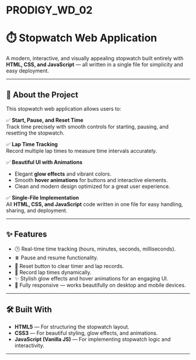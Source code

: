 # PRODIGY_WD_02

# ⏱️ Stopwatch Web Application

A modern, interactive, and visually appealing stopwatch built entirely with **HTML, CSS, and JavaScript** — all written in a single file for simplicity and easy deployment.

---

## 🚀 About the Project

This stopwatch web application allows users to:

✅ **Start, Pause, and Reset Time**  
Track time precisely with smooth controls for starting, pausing, and resetting the stopwatch.

✅ **Lap Time Tracking**  
Record multiple lap times to measure time intervals accurately.

✅ **Beautiful UI with Animations**  
- Elegant **glow effects** and vibrant colors.
- Smooth **hover animations** for buttons and interactive elements.
- Clean and modern design optimized for a great user experience.

✅ **Single-File Implementation**  
All **HTML, CSS, and JavaScript** code written in one file for easy handling, sharing, and deployment.

---

## ✨ Features

- 🕒 Real-time time tracking (hours, minutes, seconds, milliseconds).
- ⏸️ Pause and resume functionality.
- 🔄 Reset button to clear timer and lap records.
- 📝 Record lap times dynamically.
- ✨ Stylish glow effects and hover animations for an engaging UI.
- 📱 Fully responsive — works beautifully on desktop and mobile devices.

---

## 🛠️ Built With

- **HTML5** — For structuring the stopwatch layout.
- **CSS3** — For beautiful styling, glow effects, and animations.
- **JavaScript (Vanilla JS)** — For implementing stopwatch logic and interactivity.

---


